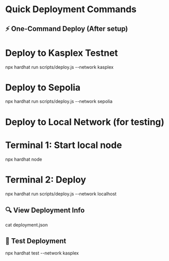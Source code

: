 # Quick Deployment Commands

## ⚡ One-Command Deploy (After setup)

# Deploy to Kasplex Testnet
npx hardhat run scripts/deploy.js --network kasplex

# Deploy to Sepolia
npx hardhat run scripts/deploy.js --network sepolia

# Deploy to Local Network (for testing)
# Terminal 1: Start local node
npx hardhat node

# Terminal 2: Deploy
npx hardhat run scripts/deploy.js --network localhost

## 🔍 View Deployment Info
cat deployment.json

## 🧪 Test Deployment
npx hardhat test --network kasplex
